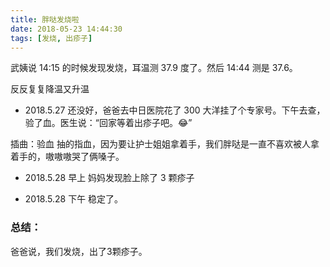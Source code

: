 ```yaml
---
title: 胖哒发烧啦
date: 2018-05-23 14:44:30
tags: [发烧, 出疹子]
---
```

武姨说 14:15 的时候发现发烧，耳温测 37.9 度了。然后 14:44 测是 37.6。

反反复复降温又升温

- 2018.5.27 还没好，爸爸去中日医院花了 300 大洋挂了个专家号。下午去查，验了血。医生说：“回家等着出疹子吧。😂”

插曲：验血 抽的指血，因为要让护士姐姐拿着手，我们胖哒是一直不喜欢被人拿着手的，嗷嗷嗷哭了俩嗓子。

- 2018.5.28 早上 妈妈发现脸上除了 3 颗疹子

- 2018.5.28 下午 稳定了。

### 总结：
爸爸说，我们发烧，出了3颗疹子。